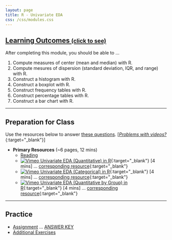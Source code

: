 ```yaml
---
layout: page
title: R - Univariate EDA
css: /css/modules.css
---
```


<div class="panel-group-ILOs">
  <div class="panel panel-default">
    <div class="panel-heading">
      <h2 class="panel-title">
        <a data-toggle="collapse" href="#ILOs">Learning Outcomes <small>(click to see)</small></a>
      </h2>
    </div>
    <div id="ILOs" class="panel-collapse collapse">
      <div class="panel-body">
<p>After completing this module, you should be able to ...</p>

<ol>
  <li>Compute measures of center (mean and median) with R.</li>
  <li>Compute mesures of dispersion (standard deviation, IQR, and range) with R.</li>
  <li>Construct a histogram with R.</li>
  <li>Construct a boxplot with R.</li>
  <li>Construct frequency tables with R.</li>
  <li>Construct percentage tables with R.</li>
  <li>Construct a bar chart with R.</li>
</ol>
      </div>
    </div>
  </div>
</div>

----

## Preparation for Class

Use the resources below to answer [these questions](Prep/RUnivEDA). [[*Problems with videos?*](../resources/FAQ/FAQs/videos){:target="_blank"}]

* **Primary Resources** (~6 pages, 12 mins)
  * [Reading](bookR/RUnivEDA.html)
  * [![Vimeo](../img/dhovid.png) Univariate EDA (Quantitative) in R](){:target="_blank"} [4 mins] ... [corresponding resource](HO/Penguins.html#RUnivEDAQ){:target="_blank"}
  * [![Vimeo](../img/dhovid.png) Univariate EDA (Categorical) in R](){:target="_blank"} [4 mins] ... [corresponding resource](HO/Penguins.html#RUnivEDAC){:target="_blank"}
  * [![Vimeo](../img/dhovid.png) Univariate EDA (Quantitative by Group) in R](){:target="_blank"} [4 mins] ... [corresponding resource](HO/Penguins.html#RUnivEDAQC){:target="_blank"}

----

## Practice

* [Assignment](CE/RUnivEDA_CE1) ... [ANSWER KEY](CE/KEY_RUnivEDA_CE)
* [Additional Exercises](CE/RUnivEDA_CE2)

<!---
&nbsp;

----

## Archived Materials

* [![Vimeo](../img/dhovid.png) Univariate EDA (Quantitative) in R](https://vimeo.com/user45324800/ncstats-uedaq){:target="_blank"} [4 mins]
* [![Vimeo](../img/dhovid.png) Univariate EDA (Categorical) in R](https://vimeo.com/user45324800/ncstats-uedac){:target="_blank"} [4 mins]

--->
